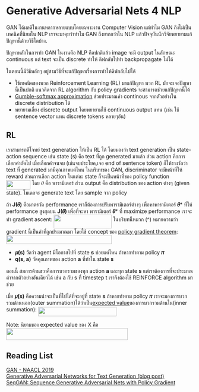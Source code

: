 # Generative Adversarial Nets 4 NLP
GAN ได้ผลดีในงานหลากหลายแบบโดยเฉพาะงาน Computer Vision แต่ทำไม GAN ถึงไม่เป็นเทคนิคที่นิยมใน NLP เราจะมาคุยว่าทำไม GAN ถึงยากกว่าใน NLP แล้วปัจจุบันนักวิจัยพยายามแก้ปัญหานี้ด้วยวิธีใดบ้าง.    

ปัญหาหลักในการทำ GAN ในงานคือ NLP คือปกติแล้ว image จะมี output ในลักษณะ continuous แต่ text จะเป็น discrete ทำให้ ดิฟกลับไปทำ backpropagate ไม่ได้ 

ในตอนนี้มีวิธีหลักๆ อยู่สามวิธีที่จะแก้ปัญหาเรื่องการทำให้ดิฟกลับไปได้ 
* ใช้เทคนิคของพวก Reinforcement Learning (RL) มาแก้ปัญหา พวก RL มักจะเจอปัญหานี้เป็นปกติ แนวคิดจาก RL algorithm กับ policy gradients จะสามารถช่วยแก้ปัญหานี้ได้
* [Gumble-softmax approximation](https://arxiv.org/abs/1611.01144) ช่วยประมาณค่า continous จากตัวอย่างใน discrete distribution ได้ 
* พยายามเลี่ยง discrete output โดยพยายามใช้ continuous output แทน (เช่น ใช้ sentence vector แทน discrete tokens หลายๆอัน)

## RL
เราสามารถตีโจทย์ text generation ให้เป็น RL ได้ โดยมองว่า text generation เป็น state-action sequence เช่น state (s) คือ text ที่ถูก generated มาแล้ว ส่วน action คือการเลือกคำถัดไป เมื่อเลือกคำจนจบ (เช่นจบประโยค,เจอ end of sentence token) ก็ให้รางวัลว่า text ที่ generated มามีคุณภาพแค่ไหน ในบริบทของ GAN, discriminator จะมีหน้าที่ให้ reward ส่วนการเลือก action ในแต่ละ state ก็จะเป็นหน้าที่ของ policy function <img src="/notes/GAN4NLP/tex/71eaf018b849f00f26091e219e9ef9f0.svg?invert_in_darkmode&sanitize=true" align=middle width=65.38039694999999pt height=24.65753399999998pt/>  โดย 𝜃 คือ พารามิเตอร์  ส่วน output คือ distribution ของ action ต่างๆ (given state). โมเดลจะ generate text โดย sample จาก policy            
           
ถ้า **J(𝜃)** คือมาตรวัด performance เราก็ต้องการปรับพารามิเตอร์ต่างๆ เพื่อหาพารามิเตอร์ **𝜃*** ที่ให้ performance สูงสุดบน **J(𝜃)** เพื่อที่จะหา พารามิเตอร์ **𝜃*** ที่ maximize performance เราจะทำ gradient ascent: <img src="/notes/GAN4NLP/tex/2b076affa2b854c435b9ef26b9f6ca35.svg?invert_in_darkmode&sanitize=true" align=middle width=155.79307755pt height=36.56024129999999pt/> ในบริบทนี้หมวก (^) หมายความว่า gradient นี้เป็นค่าที่ถูกประมาณมา โดยใช้ concept ของ   [policy gradient theorem](https://lilianweng.github.io/lil-log/2018/04/08/policy-gradient-algorithms.html#policy-gradient-theorem): <img src="/notes/GAN4NLP/tex/c48fce8bebc6bb658babfd5ff2ccecc2.svg?invert_in_darkmode&sanitize=true" align=middle width=284.3723025pt height=24.657735299999988pt/>         
          
* **𝜇(s)** วัดว่า agent มีโอกาสไปที่ state **s** บ่อยแค่ไหน ถ้าหากทำตาม policy **𝜋**
* **q(s, a)** วัดคุณภาพของ action **a** ที่ทำใน state **s** 

ตอนนี้ สมการด้านขวาคือการบวกรวมของทุก  action **a** และทุก state **s** แต่เราต้องการที่จะประมาณค่าจากตัวอย่างอันเดียวได้ เช่น  a กับ s ที่ timestep t เราจึงต้องใช้ REINFORCE algorithm มาช่วย

เมื่อ  **𝜇(s)** คือความน่าจะเป็นที่ไปได้ที่จะอยู่ที่ state **s** ถ้าหากทำตาม policy **𝜋**  เราจะมองการบวกรวมด้านนอก(outer summation)ได้ว่าเป็น[expected value](https://en.wikipedia.org/wiki/Expected_value)ของการบวกรวมด้านใน(inner summation): <img src="/notes/GAN4NLP/tex/5438c2fb90db561dcf0582b8a64a2bdc.svg?invert_in_darkmode&sanitize=true" align=middle width=211.55697584999996pt height=24.657735299999988pt/>

Note: นิยามของ expected value ของ X คือ <img src="/notes/GAN4NLP/tex/d80a6cf59402c36f447decf63e8d5c10.svg?invert_in_darkmode&sanitize=true" align=middle width=327.18282465pt height=32.51169900000002pt/>

## Reading List
[GAN - NAACL 2019](https://drive.google.com/drive/folders/1E4uHe4_TD4yDJws3t1kXJQanUFJiqpBB)                  
[Generative Adversarial Networks for Text Generation (blog post)](https://becominghuman.ai/generative-adversarial-networks-for-text-generation-part-1-2b886c8cab10)                 
[SeqGAN: Sequence Generative Adversarial Nets with Policy Gradient](https://www.aaai.org/ocs/index.php/AAAI/AAAI17/paper/download/14344/14489)
